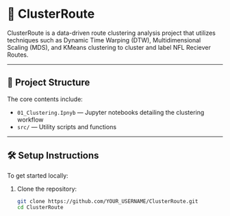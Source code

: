 # 🏈 ClusterRoute

ClusterRoute is a data-driven route clustering analysis project that utilizes techniques such as Dynamic Time Warping (DTW), Multidimensional Scaling (MDS), and KMeans clustering to cluster and label NFL Reciever Routes.

---

## 📁 Project Structure

The core contents include:
- `01_Clustering.Ipnyb` — Jupyter notebooks detailing the clustering workflow
- `src/` — Utility scripts and functions

---

## 🛠️ Setup Instructions

To get started locally:

1. Clone the repository:
   ```bash
   git clone https://github.com/YOUR_USERNAME/ClusterRoute.git
   cd ClusterRoute
